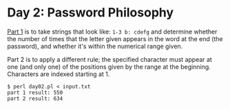 # Day 2: Password Philosophy

[Part 1](https://adventofcode.com/2020/day/2) is to take strings that look
like: `1-3 b: cdefg` and determine whether the number of times that the
letter given appears in the word at the end (the password), and whether it's
within the numerical range given.

Part 2 is to apply a different rule; the specified character must appear at
one (and only one) of the positions given by the range at the beginning.
Characters are indexed starting at 1.

```
$ perl day02.pl < input.txt 
part 1 result: 550
part 2 result: 634
```
